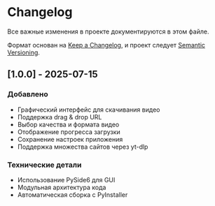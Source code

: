 # Changelog

Все важные изменения в проекте документируются в этом файле.

Формат основан на [Keep a Changelog](https://keepachangelog.com/ru/1.0.0/),
и проект следует [Semantic Versioning](https://semver.org/lang/ru/).

## [1.0.0] - 2025-07-15

### Добавлено
- Графический интерфейс для скачивания видео
- Поддержка drag & drop URL
- Выбор качества и формата видео
- Отображение прогресса загрузки
- Сохранение настроек приложения
- Поддержка множества сайтов через yt-dlp

### Технические детали
- Использование PySide6 для GUI
- Модульная архитектура кода
- Автоматическая сборка с PyInstaller